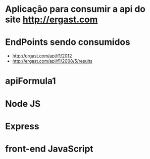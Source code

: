 # Aplicação para consumir a api do site http://ergast.com
# EndPoints sendo consumidos
* http://ergast.com/api/f1/2012
* http://ergast.com/api/f1/2008/5/results
	
# apiFormula1
# Node JS
# Express
# front-end JavaScript
